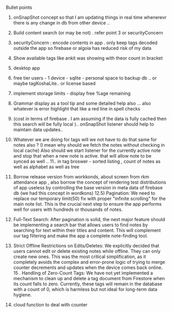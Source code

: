 Bullet points 
1. onSnapShot concept so that I am updating things in real time whenerevr there is any change in db from other device .. 
2. Build content search (or may be not) . refer point 3 or securityConcern
3. securityConcern : encode contents in app . only keep tags decoded outside the app so firebase or algoia has reduced risk of my data 
4. Show available tags like ankit was showing with theor count in bracket
5. desktop app 
6. free tier users - 1 device - sqlite - personal space to backup db .. or maybe tagKoshaLite.. or license based
7. implement storage limits - display free %age remaining
8. Grammar display as a tool tip and some detailed help also ... also whatever is error highlight that like a red line in spell checks 
9. (cost in terms of firebase . I am assuming if the data is fully cached then this search will be fully local ).. onSnapShot listener should help to maintain data updates..
10. Whatever we are doing for tags will we not have to do that same for notes also ? (I mean why should we fetch the notes without checking in local cache) Also should we start listener for the currently active note and stop that when a new note is active. that will allow note to be synced as well ..
11.. in tag broswer - sorted listing , count of notes as well as alphabet as well as tree 
12. Borrow release version from workkonds, about screen from rkm attendance app , also borrow the concept of rendering test distributions of app useless by controlling the base version in meta data of firebase db (we had this concept in wordkons)
12.5) Pagination: We need to replace our temporary limit(50) fix with proper "infinite scrolling" for the main note list. This is the crucial next step to ensure the app performs well for users with hundreds or thousands of notes.
13. Full-Text Search: After pagination is solid, the next major feature should be implementing a search bar that allows users to find notes by searching for text within their titles and content. This will complement our tag filtering and make the app a complete note-finding tool.

14. Strict Offline Restrictions on Edits/Deletes: We explicitly decided that users cannot edit or delete existing notes while offline. They can only create new ones. This was the most critical simplification, as it completely avoids the complex and error-prone logic of trying to merge counter decrements and updates when the device comes back online.
15 . Handling of Zero-Count Tags: We have not yet implemented a mechanism to clean up and delete a tag document from Firestore when its count falls to zero. Currently, these tags will remain in the database with a count of 0, which is harmless but not ideal for long-term data hygiene.
16. cloud function to deal with counter
